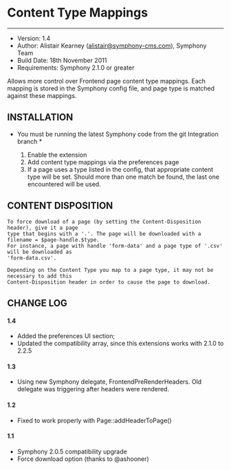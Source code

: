 # Content Type Mappings
------------------------------------

* Version: 1.4
* Author: Alistair Kearney (alistair@symphony-cms.com), Symphony Team
* Build Date: 18th November 2011
* Requirements: Symphony 2.1.0 or greater


Allows more control over Frontend page content type mappings. Each mapping is
stored in the Symphony config file, and page type is matched against these mappings.


## INSTALLATION

* You must be running the latest Symphony code from the git Integration branch *

	1. Enable the extension
	2. Add content type mappings via the preferences page
	3. If a page uses a type listed in the config, that appropriate content type will
	   be set. Should more than one match be found, the last one encountered will be
	   used.


## CONTENT DISPOSITION
	To force download of a page (by setting the Content-Disposition header), give it a page
	type that begins with a '.'. The page will be downloaded with a filename = $page-handle.$type.
	For instance, a page with handle 'form-data' and a page type of '.csv' will be downloaded as
	'form-data.csv'.

	Depending on the Content Type you map to a page type, it may not be necessary to add this
	Content-Disposition header in order to cause the page to download.


## CHANGE LOG

#### 1.4

- Added the preferences UI section;
- Updated the compatibility array, since this extensions works with 2.1.0 to 2.2.5

#### 1.3

- Using new Symphony delegate, FrontendPreRenderHeaders. Old delegate was triggering after headers were rendered.

#### 1.2

- Fixed to work properly with Page::addHeaderToPage()

#### 1.1

- Symphony 2.0.5 compatibility upgrade
- Force download option (thanks to @ashooner)
